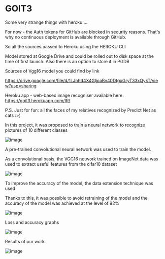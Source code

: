 # GOIT3

Some very strange things with heroku....

For now - the Auth tokens for GitHub are blocked in security reasons. That's why no continuous deployment is available through GitHub.

So all the sources passed to Heroku using the HEROKU CLI

Model stored at Google Drive and could be rolled out to disk space at the time of first launch. Also there is an option to store it in PGDB


Sources of Vgg16 model you could find by link 

https://drive.google.com/file/d/1LJnhd4X4GIjoaBv40DtgxGryT33xQykT/view?usp=sharing

Heroku app -  web-based image recogniser available here: https://goit3.herokuapp.com/IR/


P.S. Just for fun: all the faces of my relatives recognized by Predict Net as cats :>) 



In this project, it was proposed to train a neural network to recognize pictures of 10 different classes

![image](https://user-images.githubusercontent.com/81954790/163984233-944fed53-a0f7-4bc9-8059-169bb3c1a74f.png)


A pre-trained convolutional neural network was used to train the model. 

As a convolutional basis, the VGG16 network trained on ImageNet data was used to extract useful features from the cifar10 dataset

![image](https://user-images.githubusercontent.com/81954790/163982480-c55e49ee-346f-4f3c-bd88-0564f8c7f9c1.png)

To improve the accuracy of the model, the data extension technique was used

Thanks to this, it was possible to avoid retraining of the model and the accuracy of the model was achieved at the level of 92%

![image](https://user-images.githubusercontent.com/81954790/163985420-43201cf1-0173-4a72-926d-7cf4576e4726.png)

Loss and accuracy graphs

![image](https://user-images.githubusercontent.com/81954790/163984002-cbc12b3f-ae4a-4b95-a21d-da22e3f243ca.png)


Results of our work

![image](https://user-images.githubusercontent.com/81954790/163985133-94975f79-1cba-460a-a564-e16aeaed9930.png)
